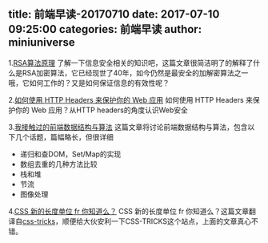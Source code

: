 title: 前端早读-20170710
date: 2017-07-10 09:25:00
categories: 前端早读
author: miniuniverse
---

1.[RSA算法原理](http://www.ruanyifeng.com/blog/2013/06/rsa_algorithm_part_one.html)
了解一下信息安全相关的知识吧，这篇文章很简洁明了的解释了什么是RSA加密算法，它已经现世了40年，如今仍然是最安全的加解密算法之一哦，它如何工作的？又是如何保证信息的有效性呢？

2.[如何使用 HTTP Headers 来保护你的 Web 应用](https://juejin.im/post/58f5d3718d6d810057c18f75)
如何使用 HTTP Headers 来保护你的 Web 应用？从HTTP headers的角度认识Web安全

3.[我接触过的前端数据结构与算法](http://www.renfed.com/2017/07/02/algorithm/)
这篇文章将讨论前端数据结构与算法，包含以下几个话题，篇幅略长，但很详细
- 递归和查DOM，Set/Map的实现
- 数组去重的几种方法比较
- 栈和堆
- 节流
- 图像处理

4.[CSS 新的长度单位 fr 你知道么？](https://zhuanlan.zhihu.com/p/27502596)
CSS 新的长度单位 fr 你知道么？这篇文章翻译自[css-tricks](https://css-tricks.com/introduction-fr-css-unit/)，顺便给大伙安利一下CSS-TRICKS这个站点，上面的文章真心不错。